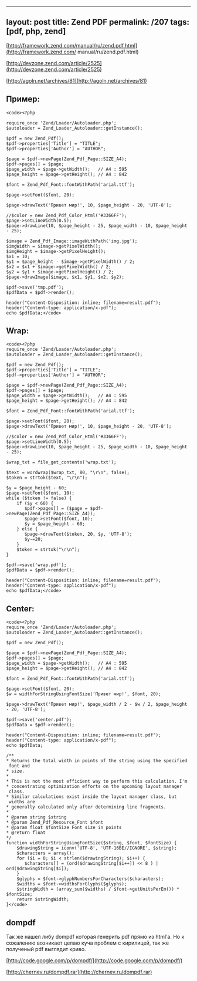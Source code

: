 ---
layout: post
title: Zend PDF
permalink: /207
tags: [pdf, php, zend]
----

[http://framework.zend.com/manual/ru/zend.pdf.html](http://framework.zend.com/
manual/ru/zend.pdf.html)

[http://devzone.zend.com/article/2525](http://devzone.zend.com/article/2525)



[http://agoln.net/archives/81](http://agoln.net/archives/81)

## Пример:


    
    <code><?php
    
    require_once 'Zend/Loader/Autoloader.php';
    $autoloader = Zend_Loader_Autoloader::getInstance();
    
    $pdf = new Zend_Pdf();
    $pdf->properties['Title'] = "TITLE";
    $pdf->properties['Author'] = "AUTHOR";
    
    $page = $pdf->newPage(Zend_Pdf_Page::SIZE_A4);
    $pdf->pages[] = $page;
    $page_width = $page->getWidth();   // A4 : 595
    $page_height = $page->getHeight(); // A4 : 842
    
    $font = Zend_Pdf_Font::fontWithPath('arial.ttf');
    
    $page->setFont($font, 20);
    
    $page->drawText('Привет мир!', 10, $page_height - 20, 'UTF-8');
    
    //$color = new Zend_Pdf_Color_Html('#3366FF');
    $page->setLineWidth(0.5);
    $page->drawLine(10, $page_height - 25, $page_width - 10, $page_height - 25);
    
    $image = Zend_Pdf_Image::imageWithPath('img.jpg');
    $imgWidth = $image->getPixelWidth();
    $imgHeight = $image->getPixelHeight();
    $x1 = 10;
    $y1 = $page_height - $image->getPixelWidth() / 2;
    $x2 = $x1 + $image->getPixelWidth() / 2;
    $y2 = $y1 + $image->getPixelHeight() / 2;
    $page->drawImage($image, $x1, $y1, $x2, $y2);
    
    $pdf->save('tmp.pdf');
    $pdfData = $pdf->render();
    
    header("Content-Disposition: inline; filename=result.pdf");
    header("Content-type: application/x-pdf");
    echo $pdfData;</code>


## Wrap:


    
    <code><?php
    require_once 'Zend/Loader/Autoloader.php';
    $autoloader = Zend_Loader_Autoloader::getInstance();
    
    $pdf = new Zend_Pdf();
    $pdf->properties['Title'] = "TITLE";
    $pdf->properties['Author'] = "AUTHOR";
    
    $page = $pdf->newPage(Zend_Pdf_Page::SIZE_A4);
    $pdf->pages[] = $page;
    $page_width = $page->getWidth();   // A4 : 595
    $page_height = $page->getHeight(); // A4 : 842
    
    $font = Zend_Pdf_Font::fontWithPath('arial.ttf');
    
    $page->setFont($font, 20);
    $page->drawText('Привет мир!', 10, $page_height - 20, 'UTF-8');
    
    //$color = new Zend_Pdf_Color_Html('#3366FF');
    $page->setLineWidth(0.5);
    $page->drawLine(10, $page_height - 25, $page_width - 10, $page_height - 25);
    
    $wrap_txt = file_get_contents('wrap.txt');
    
    $text = wordwrap($wrap_txt, 80, "\r\n", false);
    $token = strtok($text, "\r\n");
    
    $y = $page_height - 60;
    $page->setFont($font, 10);
    while ($token != false) {
        if ($y < 60) {
           $pdf->pages[] = ($page = $pdf->newPage(Zend_Pdf_Page::SIZE_A4));
           $page->setFont($font, 10);
           $y = $page_height - 60;
        } else {
           $page->drawText($token, 20, $y, 'UTF-8');
           $y-=20;
        }
        $token = strtok("\r\n");
    }
    
    $pdf->save('wrap.pdf');
    $pdfData = $pdf->render();
    
    header("Content-Disposition: inline; filename=result.pdf");
    header("Content-type: application/x-pdf");
    echo $pdfData;</code>


## Center:


    
    <code><?php
    require_once 'Zend/Loader/Autoloader.php';
    $autoloader = Zend_Loader_Autoloader::getInstance();
    
    $pdf = new Zend_Pdf();
    
    $page = $pdf->newPage(Zend_Pdf_Page::SIZE_A4);
    $pdf->pages[] = $page;
    $page_width = $page->getWidth();   // A4 : 595
    $page_height = $page->getHeight(); // A4 : 842
    
    $font = Zend_Pdf_Font::fontWithPath('arial.ttf');
    
    $page->setFont($font, 20);
    $w = widthForStringUsingFontSize('Привет мир!', $font, 20);
    
    $page->drawText('Привет мир!', $page_width / 2 - $w / 2, $page_height - 20, 'UTF-8');
    
    $pdf->save('center.pdf');
    $pdfData = $pdf->render();
    
    header("Content-Disposition: inline; filename=result.pdf");
    header("Content-type: application/x-pdf");
    echo $pdfData;
    
    /**
    * Returns the total width in points of the string using the specified
     font and
    * size.
    *
    * This is not the most efficient way to perform this calculation. I'm
    * concentrating optimization efforts on the upcoming layout manager
     class.
    * Similar calculations exist inside the layout manager class, but
     widths are
    * generally calculated only after determining line fragments.
    *
    * @param string $string
    * @param Zend_Pdf_Resource_Font $font
    * @param float $fontSize Font size in points
    * @return float
    */
    function widthForStringUsingFontSize($string, $font, $fontSize) {
        $drawingString = iconv('UTF-8', 'UTF-16BE//IGNORE', $string);
        $characters = array();
        for ($i = 0; $i < strlen($drawingString); $i++) {
           $characters[] = (ord($drawingString[$i++]) << 8 ) | ord($drawingString[$i]);
        }
        $glyphs = $font->glyphNumbersForCharacters($characters);
        $widths = $font->widthsForGlyphs($glyphs);
        $stringWidth = (array_sum($widths) / $font->getUnitsPerEm()) * $fontSize;
        return $stringWidth;
    }</code>


## dompdf


Так  же нашел либу dompdf которая генерить pdf прямо из html’а. Но к
сожалению возникает целаю куча проблем с кирилицей, так же полученый pdf
выглядит криво.


[http://code.google.com/p/dompdf/](http://code.google.com/p/dompdf/)

[http://chernev.ru/dompdf.rar](http://chernev.ru/dompdf.rar)

